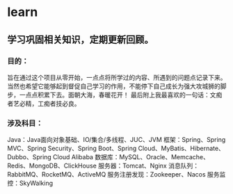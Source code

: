 # learn
## 学习巩固相关知识，定期更新回顾。
### 目的：
  旨在通过这个项目从零开始，一点点将所学过的内容、所遇到的问题点记录下来。当然也希望它能够起到督促自己学习的作用，不能停下自己成长为强大攻城狮的脚步，一点点积累下去。面朝大海，春暖花开！
最后附上我最喜欢的一句话：文痴者艺必精，工痴者技必良。
### 涉及科目：
  Java：Java面向对象基础、IO/集合/多线程、JUC、JVM
  框架：Spring、Spring MVC、Spring Security、Spring Boot、Spring Cloud、MyBatis、Hibernate、Dubbo、Spring Cloud Alibaba
  数据库：MySQL、Oracle、Memcache、Redis、MongoDB、ClickHouse
  服务器：Tomcat、Nginx
  消息队列：RabbitMQ、RocketMQ、ActiveMQ
  服务注册发现：Zookeeper、Nacos
  服务监控：SkyWalking
